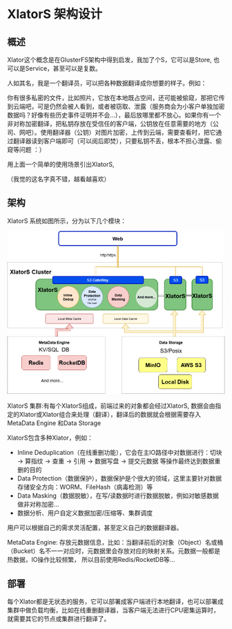 # XlatorS 架构设计

## 概述

Xlator这个概念是在GlusterFS架构中得到启发，我加了个S，它可以是Store, 也可以是Service，甚至可以是复数。

人如其名，我是一个翻译员，可以把各种数据翻译成你想要的样子。例如：

你有很多私密的文件，比如照片，它放在本地既占空间，还可能被偷窥，那把它传到云端吧，可是仍然会被人看到，或者被窃取、泄露（服务商会为小客户单独加密数据吗？好像有些历史事件证明并不会...），最后放哪里都不放心。如果你有一个非对称加密翻译，把私钥存放在受信任的客户端，公钥放在任意需要的地方（公司、网吧）。使用翻译器（公钥）对图片加密，上传到云端，需要查看时，把它通过翻译器读到客户端即可（可以阅后即焚），只要私钥不丢，根本不担心泄露、偷窥等问题 ：）

用上面一个简单的使用场景引出XlatorS,

（我觉的这名字真不错，越看越喜欢）

## 架构

XlatorS 系统如图所示，分为以下几个模块：

![design](./images/XlatorS_design.png "Magic Gardens")

XlatorS 集群:有每个XlatorS组成，前端过来的对象都会经过XlatorS,  数据会由指定的Xlator或Xlator组合来处理（翻译），翻译后的数据就会根据需要存入MetaData Engine 和Data Storage

XlatorS包含多种Xlator，例如：

* Inline Deduplication（在线重删功能），它会在主IO路径中对数据进行：切块 -> 算指纹 -> 查重 -> 引用 -> 数据写盘 -> 提交元数据 等操作最终达到数据重删的目的
* Data Protection（数据保护），数据保护是个很大的领域，这里主要针对数据存储安全方向：WORM、FileHash（病毒检测）等
* Data Masking（数据脱敏），在写/读数据时进行数据脱敏，例如对敏感数据做非对称加密...
* 数据分析、用户自定义数据加密/压缩等、集群调度

用户可以根据自己的需求灵活配置，甚至定义自己的数据翻译器。

MetaData Engine: 存放元数据信息，比如：当翻译前后的对象（Object）名或桶（Bucket）名不一一对应时，元数据里会存放对应的映射关系。元数据一般都是热数据，IO操作比较频繁， 所以目前使用Redis/RocketDB等...


## 部署

每个Xlator都是无状态的服务，它可以部署成客户端进行本地翻译，也可以部署成集群中做负载均衡，比如在线重删翻译器，当客户端无法进行CPU密集运算时，就需要其它的节点或集群进行翻译了。
